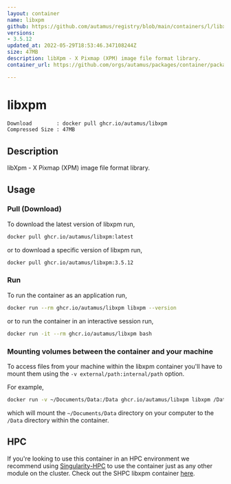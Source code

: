 ```yaml
---
layout: container
name: libxpm
github: https://github.com/autamus/registry/blob/main/containers/l/libxpm/spack.yaml
versions:
- 3.5.12
updated_at: 2022-05-29T18:53:46.347108244Z
size: 47MB
description: libXpm - X Pixmap (XPM) image file format library.
container_url: https://github.com/orgs/autamus/packages/container/package/libxpm

---
```

# libxpm
```bash 
Download        : docker pull ghcr.io/autamus/libxpm
Compressed Size : 47MB
```

## Description
libXpm - X Pixmap (XPM) image file format library.

## Usage
### Pull (Download)
To download the latest version of libxpm run,

```bash
docker pull ghcr.io/autamus/libxpm:latest
```

or to download a specific version of libxpm run,

```bash
docker pull ghcr.io/autamus/libxpm:3.5.12
```
### Run
To run the container as an application run,
```bash
docker run --rm ghcr.io/autamus/libxpm libxpm --version
```

or to run the container in an interactive session run,
```bash
docker run -it --rm ghcr.io/autamus/libxpm bash
```

### Mounting volumes between the container and your machine
To access files from your machine within the libxpm container you'll have to mount them using the `-v external/path:internal/path` option.

For example,
```bash
docker run -v ~/Documents/Data:/Data ghcr.io/autamus/libxpm libxpm /Data/myData.csv
```
which will mount the `~/Documents/Data` directory on your computer to the `/Data` directory within the container.

## HPC
If you're looking to use this container in an HPC environment we recommend using [Singularity-HPC](https://singularity-hpc.readthedocs.io) to use the container just as any other module on the cluster. Check out the SHPC libxpm container [here](https://singularityhub.github.io/singularity-hpc/r/ghcr.io-autamus-libxpm/).